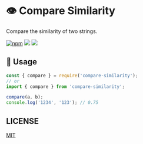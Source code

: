 # 👁 Compare Similarity

Compare the similarity of two strings.

[![npm](https://img.shields.io/npm/v/compare-similarity?style=flat-square&color=orange)](https://www.npmjs.com/package/compare-similarity)
![](https://img.shields.io/github/actions/workflow/status/ant-js/compare-similarity/ci.yml?branch=main&style=flat-square)
![](https://img.shields.io/npm/l/compare-similarity?style=flat-square&color=blue)

## 🚀 Usage

```js
const { compare } = require('compare-similarity');
// or
import { compare } from 'compare-similarity';

compare(a, b);
console.log('1234', '123'); // 0.75
```

## LICENSE

[MIT](./LICENSE)
